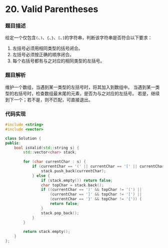 # 20. Valid Parentheses

### 题目描述

给定一个仅包含`(`、`)`、`{`、`}`、`[`、`]`的字符串，判断该字符串是否符合以下要求：

1. 左括号必须用相同类型的括号闭合。
2. 左括号必须按正确的顺序闭合。
3. 每个右括号都有与之对应的相同类型的左括号。

### 题目解析

维护一个数组，当遇到某一类型的左括号时，将其加入到数组中。
当遇到某一类型的右括号时，检查数组最末尾的元素，是否为与之对应的左括号。
若是，继续到下一个；若不是，则不匹配，可直接退出。

### 代码实现

```c++
#include <string>
#include <vector>

class Solution {
public:
    bool isValid(std::string s) {
        std::vector<char> stack;
        
        for (char currentChar : s) {
            if (currentChar == '(' || currentChar == '[' || currentChar == '{') {
                stack.push_back(currentChar);
            } else {
                if (stack.empty()) return false;
                char topChar = stack.back();
                if ((currentChar == ')' && topChar != '(') ||
                    (currentChar == ']' && topChar != '[') ||
                    (currentChar == '}' && topChar != '{')) {
                    return false;
                }
                stack.pop_back();
            }
        }
        
        return stack.empty();
    }
};
```